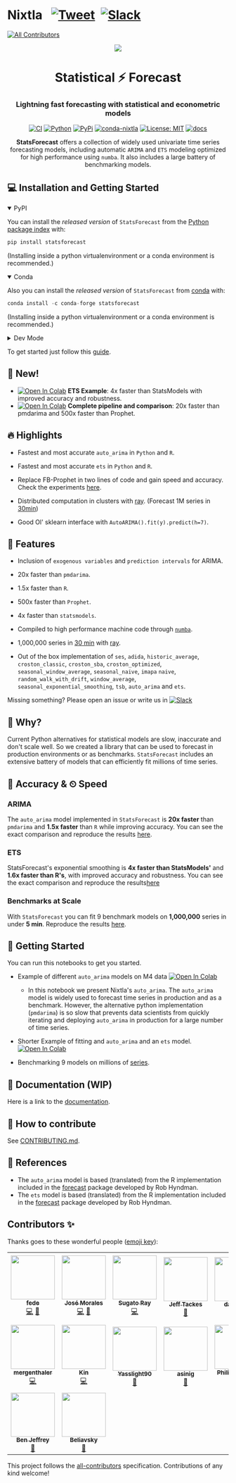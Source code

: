 # Nixtla &nbsp; [![Tweet](https://img.shields.io/twitter/url/http/shields.io.svg?style=social)](https://twitter.com/intent/tweet?text=Statistical%20Forecasting%20Algorithms%20by%20Nixtla%20&url=https://github.com/Nixtla/statsforecast&via=nixtlainc&hashtags=StatisticalModels,TimeSeries,Forecasting) &nbsp;[![Slack](https://img.shields.io/badge/Slack-4A154B?&logo=slack&logoColor=white)](https://join.slack.com/t/nixtlaworkspace/shared_invite/zt-135dssye9-fWTzMpv2WBthq8NK0Yvu6A)
<!-- ALL-CONTRIBUTORS-BADGE:START - Do not remove or modify this section -->
[![All Contributors](https://img.shields.io/badge/all_contributors-16-orange.svg?style=flat-square)](#contributors-)
<!-- ALL-CONTRIBUTORS-BADGE:END -->

<div align="center">
<img src="https://raw.githubusercontent.com/Nixtla/neuralforecast/main/nbs/indx_imgs/branding/logo_mid.png">
<h1 align="center">Statistical ⚡️ Forecast</h1>
<h3 align="center">Lightning fast forecasting with statistical and econometric models</h3>
    
[![CI](https://github.com/Nixtla/statsforecast/actions/workflows/ci.yaml/badge.svg?branch=main)](https://github.com/Nixtla/statsforecast/actions/workflows/ci.yaml)
[![Python](https://img.shields.io/pypi/pyversions/statsforecast)](https://pypi.org/project/statsforecast/)
[![PyPi](https://img.shields.io/pypi/v/statsforecast?color=blue)](https://pypi.org/project/statsforecast/)
[![conda-nixtla](https://img.shields.io/conda/vn/conda-forge/statsforecast?color=seagreen&label=conda)](https://anaconda.org/conda-forge/statsforecast)
[![License: MIT](https://img.shields.io/badge/license-MIT-blue)](https://github.com/Nixtla/statsforecast/blob/main/LICENSE)
[![docs](https://img.shields.io/website-up-down-green-red/http/nixtla.github.io/statsforecast.svg?label=docs)](https://nixtla.github.io/statsforecast/)  
    
**StatsForecast** offers a collection of widely used univariate time series forecasting models, including automatic `ARIMA` and `ETS` modeling optimized for high performance using `numba`. It also includes a large battery of benchmarking models.
</div>

## 💻 Installation and Getting Started
<details open>
<summary>PyPI</summary>

You can install the *released version* of `StatsForecast` from the [Python package index](https://pypi.org) with:

```python
pip install statsforecast
```

(Installing inside a python virtualenvironment or a conda environment is recommended.)
</details>

<details open>
<summary>Conda</summary>
  
Also you can install the *released version* of `StatsForecast` from [conda](https://anaconda.org) with:

```python
conda install -c conda-forge statsforecast
```

(Installing inside a python virtualenvironment or a conda environment is recommended.)
</details>

<details>
<summary>Dev Mode</summary>
If you want to make some modifications to the code and see the effects in real time (without reinstalling), follow the steps below:

```bash
git clone https://github.com/Nixtla/statsforecast.git
cd statsforecast
pip install -e .
```
</details>

To get started just follow this [guide](./examples/Getting_Started_with_Auto_Arima_and_ETS.ipynb).


## 🎉 New!
* [![Open In Colab](https://colab.research.google.com/assets/colab-badge.svg)](https://colab.research.google.com/github/nixtla/statsforecast/blob/main/examples/Getting_Started_with_Auto_Arima_and_ETS.ipynb)  **ETS Example**: 4x faster than StatsModels with improved accuracy and robustness.
* [![Open In Colab](https://colab.research.google.com/assets/colab-badge.svg)](https://colab.research.google.com/github/nixtla/statsforecast/blob/main/examples/arima.ipynb)   **Complete pipeline and comparison**:  20x faster than pmdarima and 500x faster than Prophet. 

## 🔥  Highlights

* Fastest and most accurate `auto_arima` in `Python` and `R`.
* Fastest and most accurate `ets` in `Python` and `R`.

* Replace FB-Prophet in two lines of code and gain speed and accuracy. Check the experiments [here](https://github.com/Nixtla/statsforecast/tree/main/experiments/arima_prophet_adapter).
* Distributed computation in clusters with [ray](https://github.com/ray-project/ray). (Forecast 1M series in [30min](https://github.com/Nixtla/statsforecast/tree/main/experiments/ray))
* Good Ol' sklearn interface with `AutoARIMA().fit(y).predict(h=7)`.

## 🎊 Features 

* Inclusion of `exogenous variables` and `prediction intervals` for ARIMA.
* 20x faster than `pmdarima`.
* 1.5x faster than `R`.
* 500x faster than `Prophet`. 
* 4x faster than `statsmodels`.
* Compiled to high performance machine code through [`numba`](https://numba.pydata.org/).
* 1,000,000 series in [30 min](https://github.com/Nixtla/statsforecast/tree/main/experiments/ray) with [ray](https://github.com/ray-project/ray).

* Out of the box implementation of `ses`, `adida`, `historic_average`, `croston_classic`, `croston_sba`, `croston_optimized`, `seasonal_window_average`, `seasonal_naive`, `imapa`
`naive`, `random_walk_with_drift`, `window_average`, `seasonal_exponential_smoothing`, `tsb`, `auto_arima` and `ets`. 

Missing something? Please open an issue or write us in [![Slack](https://img.shields.io/badge/Slack-4A154B?&logo=slack&logoColor=white)](https://join.slack.com/t/nixtlaworkspace/shared_invite/zt-135dssye9-fWTzMpv2WBthq8NK0Yvu6A)

## 📖 Why? 

Current Python alternatives for statistical models are slow, inaccurate and don't scale well. So we created a library that can be used to forecast in production environments or as benchmarks.  `StatsForecast` includes an extensive battery of models that can efficiently fit millions of time series.

## 🔬 Accuracy & ⏲ Speed 

### ARIMA 
The `auto_arima` model implemented in `StatsForecast` is **20x faster** than `pmdarima` and **1.5x faster** than `R`  while improving accuracy. You can see the exact comparison and reproduce the results [here](./experiments/arima/).

### ETS

StatsForecast's exponential smoothing is **4x faster than StatsModels'** and **1.6x faster than R's**, with improved accuracy and robustness. You can see the exact comparison and reproduce the results[here](./experiments/ets/)

### Benchmarks at Scale

With `StatsForecast` you can fit 9 benchmark models on **1,000,000** series in under **5 min**. Reproduce the results [here](./experiments/benchmarks_at_scale/). 



## 🧬 Getting Started 
You can run this notebooks to get you started. 

* Example of different `auto_arima` models on M4 data [![Open In Colab](https://colab.research.google.com/assets/colab-badge.svg)](https://colab.research.google.com/github/nixtla/statsforecast/blob/main/examples/arima.ipynb)  
    * In this notebook we present Nixtla's `auto_arima`. 
    The `auto_arima` model is widely used to forecast time series in production and as a benchmark. However, the alternative python implementation (`pmdarima`) is so slow that prevents data scientists from quickly iterating and deploying `auto_arima` in production for a large number of time series. 

* Shorter Example of fitting and `auto_arima` and an `ets` model.  [![Open In Colab](https://colab.research.google.com/assets/colab-badge.svg)](https://colab.research.google.com/github/nixtla/statsforecast/blob/main/examples/Forecasting_with_Auto_Arima_&_ETS_.ipynb) 


* Benchmarking 9 models on millions of [series](./experiments/benchmarks_at_scale/).

## 📖 Documentation (WIP)
Here is a link to the [documentation](https://nixtla.github.io/statsforecast/).

## 🔨 How to contribute
See [CONTRIBUTING.md](https://github.com/Nixtla/statsforecast/blob/main/CONTRIBUTING.md).

## 📃 References

*  The `auto_arima` model is based (translated) from the R implementation included in the [forecast](https://github.com/robjhyndman/forecast) package developed by Rob Hyndman.
*  The `ets` model is based (translated) from the R implementation included in the [forecast](https://github.com/robjhyndman/forecast) package developed by Rob Hyndman.

## Contributors ✨

Thanks goes to these wonderful people ([emoji key](https://allcontributors.org/docs/en/emoji-key)):

<!-- ALL-CONTRIBUTORS-LIST:START - Do not remove or modify this section -->
<!-- prettier-ignore-start -->
<!-- markdownlint-disable -->
<table>
  <tr>
    <td align="center"><a href="https://github.com/FedericoGarza"><img src="https://avatars.githubusercontent.com/u/10517170?v=4?s=100" width="100px;" alt=""/><br /><sub><b>fede</b></sub></a><br /><a href="https://github.com/Nixtla/statsforecast/commits?author=FedericoGarza" title="Code">💻</a> <a href="#maintenance-FedericoGarza" title="Maintenance">🚧</a></td>
    <td align="center"><a href="https://github.com/jmoralez"><img src="https://avatars.githubusercontent.com/u/8473587?v=4?s=100" width="100px;" alt=""/><br /><sub><b>José Morales</b></sub></a><br /><a href="https://github.com/Nixtla/statsforecast/commits?author=jmoralez" title="Code">💻</a> <a href="#maintenance-jmoralez" title="Maintenance">🚧</a></td>
    <td align="center"><a href="https://www.linkedin.com/in/sugatoray/"><img src="https://avatars.githubusercontent.com/u/10201242?v=4?s=100" width="100px;" alt=""/><br /><sub><b>Sugato Ray</b></sub></a><br /><a href="https://github.com/Nixtla/statsforecast/commits?author=sugatoray" title="Code">💻</a></td>
    <td align="center"><a href="http://www.jefftackes.com"><img src="https://avatars.githubusercontent.com/u/9125316?v=4?s=100" width="100px;" alt=""/><br /><sub><b>Jeff Tackes</b></sub></a><br /><a href="https://github.com/Nixtla/statsforecast/issues?q=author%3Atackes" title="Bug reports">🐛</a></td>
    <td align="center"><a href="https://github.com/darinkist"><img src="https://avatars.githubusercontent.com/u/62692170?v=4?s=100" width="100px;" alt=""/><br /><sub><b>darinkist</b></sub></a><br /><a href="#ideas-darinkist" title="Ideas, Planning, & Feedback">🤔</a></td>
    <td align="center"><a href="https://github.com/alech97"><img src="https://avatars.githubusercontent.com/u/22159405?v=4?s=100" width="100px;" alt=""/><br /><sub><b>Alec Helyar</b></sub></a><br /><a href="#question-alech97" title="Answering Questions">💬</a></td>
    <td align="center"><a href="https://dhirschfeld.github.io"><img src="https://avatars.githubusercontent.com/u/881019?v=4?s=100" width="100px;" alt=""/><br /><sub><b>Dave Hirschfeld</b></sub></a><br /><a href="#question-dhirschfeld" title="Answering Questions">💬</a></td>
  </tr>
  <tr>
    <td align="center"><a href="https://github.com/mergenthaler"><img src="https://avatars.githubusercontent.com/u/4086186?v=4?s=100" width="100px;" alt=""/><br /><sub><b>mergenthaler</b></sub></a><br /><a href="https://github.com/Nixtla/statsforecast/commits?author=mergenthaler" title="Code">💻</a></td>
    <td align="center"><a href="https://github.com/kdgutier"><img src="https://avatars.githubusercontent.com/u/19935241?v=4?s=100" width="100px;" alt=""/><br /><sub><b>Kin</b></sub></a><br /><a href="https://github.com/Nixtla/statsforecast/commits?author=kdgutier" title="Code">💻</a></td>
    <td align="center"><a href="https://github.com/Yasslight90"><img src="https://avatars.githubusercontent.com/u/58293883?v=4?s=100" width="100px;" alt=""/><br /><sub><b>Yasslight90</b></sub></a><br /><a href="#ideas-Yasslight90" title="Ideas, Planning, & Feedback">🤔</a></td>
    <td align="center"><a href="https://github.com/asinig"><img src="https://avatars.githubusercontent.com/u/99350687?v=4?s=100" width="100px;" alt=""/><br /><sub><b>asinig</b></sub></a><br /><a href="#ideas-asinig" title="Ideas, Planning, & Feedback">🤔</a></td>
    <td align="center"><a href="https://github.com/guerda"><img src="https://avatars.githubusercontent.com/u/230782?v=4?s=100" width="100px;" alt=""/><br /><sub><b>Philip Gillißen</b></sub></a><br /><a href="https://github.com/Nixtla/statsforecast/commits?author=guerda" title="Code">💻</a></td>
    <td align="center"><a href="https://github.com/shagn"><img src="https://avatars.githubusercontent.com/u/16029092?v=4?s=100" width="100px;" alt=""/><br /><sub><b>Sebastian Hagn</b></sub></a><br /><a href="https://github.com/Nixtla/statsforecast/issues?q=author%3Ashagn" title="Bug reports">🐛</a></td>
    <td align="center"><a href="https://github.com/fugue-project/fugue"><img src="https://avatars.githubusercontent.com/u/21092479?v=4?s=100" width="100px;" alt=""/><br /><sub><b>Han Wang</b></sub></a><br /><a href="https://github.com/Nixtla/statsforecast/commits?author=goodwanghan" title="Code">💻</a></td>
  </tr>
  <tr>
    <td align="center"><a href="https://www.linkedin.com/in/benjamin-jeffrey-218548a8/"><img src="https://avatars.githubusercontent.com/u/36240394?v=4?s=100" width="100px;" alt=""/><br /><sub><b>Ben Jeffrey</b></sub></a><br /><a href="https://github.com/Nixtla/statsforecast/issues?q=author%3Abjeffrey92" title="Bug reports">🐛</a></td>
    <td align="center"><a href="https://github.com/Beliavsky"><img src="https://avatars.githubusercontent.com/u/38887928?v=4?s=100" width="100px;" alt=""/><br /><sub><b>Beliavsky</b></sub></a><br /><a href="https://github.com/Nixtla/statsforecast/commits?author=Beliavsky" title="Documentation">📖</a></td>
  </tr>
</table>

<!-- markdownlint-restore -->
<!-- prettier-ignore-end -->

<!-- ALL-CONTRIBUTORS-LIST:END -->

This project follows the [all-contributors](https://github.com/all-contributors/all-contributors) specification. Contributions of any kind welcome!
